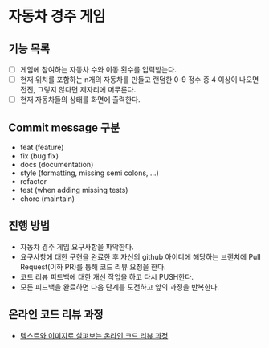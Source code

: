 # 자동차 경주 게임

## 기능 목록
- [ ] 게임에 참여하는 자동차 수와 이동 횟수를 입력받는다.
- [ ] 현재 위치를 포함하는 n개의 자동차를 만들고  랜덤한 0-9 정수 중 4 이상이 나오면 전진, 그렇지 않다면 제자리에 머무른다.
- [ ] 현재 자동차들의 상태를 화면에 출력한다.

## Commit message 구분
- feat (feature)
- fix (bug fix)
- docs (documentation)
- style (formatting, missing semi colons, …)
- refactor
- test (when adding missing tests)
- chore (maintain)




## 진행 방법
* 자동차 경주 게임 요구사항을 파악한다.
* 요구사항에 대한 구현을 완료한 후 자신의 github 아이디에 해당하는 브랜치에 Pull Request(이하 PR)를 통해 코드 리뷰 요청을 한다.
* 코드 리뷰 피드백에 대한 개선 작업을 하고 다시 PUSH한다.
* 모든 피드백을 완료하면 다음 단계를 도전하고 앞의 과정을 반복한다.

## 온라인 코드 리뷰 과정
* [텍스트와 이미지로 살펴보는 온라인 코드 리뷰 과정](https://github.com/next-step/nextstep-docs/tree/master/codereview)
